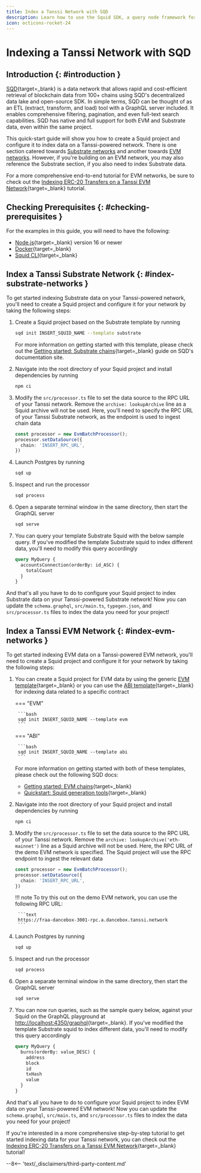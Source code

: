 ```yaml
---
title: Index a Tanssi Network with SQD
description: Learn how to use the Squid SDK, a query node framework for Substrate-based chains, to index and process data on a Tanssi-powered EVM or Substrate network.
icon: octicons-rocket-24
---
```


# Indexing a Tanssi Network with SQD

## Introduction {: #introduction }

[SQD](https://www.sqd.dev/){target=\_blank} is a data network that allows rapid and cost-efficient retrieval of blockchain data from 100+ chains using SQD's decentralized data lake and open-source SDK. In simple terms, SQD can be thought of as an ETL (extract, transform, and load) tool with a GraphQL server included. It enables comprehensive filtering, pagination, and even full-text search capabilities. SQD has native and full support for both EVM and Substrate data, even within the same project.

This quick-start guide will show you how to create a Squid project and configure it to index data on a Tanssi-powered network. There is one section catered towards [Substrate networks](#index-substrate-networks) and another towards [EVM networks](#index-evm-networks). However, if you're building on an EVM network, you may also reference the Substrate section, if you also need to index Substrate data.

For a more comprehensive end-to-end tutorial for EVM networks, be sure to check out the [Indexing ERC-20 Transfers on a Tanssi EVM Network](/builders/toolkit/integrations/indexers/sqd/erc20-transfers/){target=\_blank} tutorial.

## Checking Prerequisites {: #checking-prerequisites }

For the examples in this guide, you will need to have the following:

 - [Node.js](https://nodejs.org/en/download){target=\_blank} version 16 or newer
 - [Docker](https://docs.docker.com/get-docker){target=\_blank}
 - [Squid CLI](https://docs.sqd.dev/squid-cli/installation){target=\_blank}

## Index a Tanssi Substrate Network {: #index-substrate-networks }

To get started indexing Substrate data on your Tanssi-powered network, you'll need to create a Squid project and configure it for your network by taking the following steps:

1. Create a Squid project based on the Substrate template by running

    ```bash
    sqd init INSERT_SQUID_NAME --template substrate
    ```

    For more information on getting started with this template, please check out the [Getting started: Substrate chains](https://docs.sqd.dev/sdk/how-to-start/squid-development/?template-tech=substrate){target=\_blank} guide on SQD's documentation site.

2. Navigate into the root directory of your Squid project and install dependencies by running

    ```bash
    npm ci
    ```

3. Modify the `src/processor.ts` file to set the data source to the RPC URL of your Tanssi network. Remove the `archive: lookupArchive` line as a Squid archive will not be used. Here, you'll need to specify the RPC URL of your Tanssi Substrate network, as the endpoint is used to ingest chain data

    ```ts
    const processor = new EvmBatchProcessor();
    processor.setDataSource({
      chain: 'INSERT_RPC_URL',
    })
    ```

4. Launch Postgres by running

    ```bash
    sqd up
    ```

5. Inspect and run the processor

    ```bash
    sqd process
    ```

6. Open a separate terminal window in the same directory, then start the GraphQL server

    ```bash
    sqd serve
    ```

7. You can query your template Substrate Squid with the below sample query. If you've modified the template Substrate squid to index different data, you'll need to modify this query accordingly

    ```graphql
    query MyQuery {
      accountsConnection(orderBy: id_ASC) {
        totalCount
      }
    }
    ```

And that's all you have to do to configure your Squid project to index Substrate data on your Tanssi-powered Substrate network! Now you can update the `schema.graphql`, `src/main.ts`, `typegen.json`, and `src/processor.ts` files to index the data you need for your project!

## Index a Tanssi EVM Network {: #index-evm-networks }

To get started indexing EVM data on a Tanssi-powered EVM network, you'll need to create a Squid project and configure it for your network by taking the following steps:

1. You can create a Squid project for EVM data by using the generic [EVM template](https://github.com/subsquid-labs/squid-evm-template){target=\_blank} or you can use the [ABI template](https://github.com/subsquid-labs/squid-abi-template){target=\_blank} for indexing data related to a specific contract

    === "EVM"

        ```bash
        sqd init INSERT_SQUID_NAME --template evm
        ```

    === "ABI"

        ```bash
        sqd init INSERT_SQUID_NAME --template abi
        ```

    For more information on getting started with both of these templates, please check out the following SQD docs:

      - [Getting started: EVM chains](https://docs.sqd.dev/sdk/how-to-start/squid-development/?template-tech=evm){target=\_blank}
      - [Quickstart: Squid generation tools](https://docs.sqd.dev/sdk/resources/tools/squid-gen/){target=\_blank}

2. Navigate into the root directory of your Squid project and install dependencies by running

    ```bash
    npm ci
    ```

3. Modify the `src/processor.ts` file to set the data source to the RPC URL of your Tanssi network. Remove the `archive: lookupArchive('eth-mainnet')` line as a Squid archive will not be used. Here, the RPC URL of the demo EVM network is specified. The Squid project will use the RPC endpoint to ingest the relevant data

    ```ts
    const processor = new EvmBatchProcessor();
    processor.setDataSource({
      chain: 'INSERT_RPC_URL',
    })
    ```

    !!! note
        To try this out on the demo EVM network, you can use the following RPC URL:

        ```text
        https://fraa-dancebox-3001-rpc.a.dancebox.tanssi.network
        ```

4. Launch Postgres by running

    ```bash
    sqd up
    ```

5. Inspect and run the processor

    ```bash
    sqd process
    ```

6. Open a separate terminal window in the same directory, then start the GraphQL server

    ```bash
    sqd serve
    ```

7. You can now run queries, such as the sample query below, against your Squid on the GraphQL playground at [http://localhost:4350/graphql](http://localhost:4350/graphql){target=\_blank}. If you've modified the template Substrate squid to index different data, you'll need to modify this query accordingly

    ```graphql
    query MyQuery {
      burns(orderBy: value_DESC) {
        address
        block
        id
        txHash
        value
      }
    }
    ```

And that's all you have to do to configure your Squid project to index EVM data on your Tanssi-powered EVM network! Now you can update the `schema.graphql`, `src/main.ts`, and `src/processor.ts` files to index the data you need for your project!

If you're interested in a more comprehensive step-by-step tutorial to get started indexing data for your Tanssi network, you can check out the [Indexing ERC-20 Transfers on a Tanssi EVM Network](/builders/toolkit/integrations/indexers/sqd/erc20-transfers/){target=\_blank} tutorial!

--8<-- 'text/_disclaimers/third-party-content.md'
